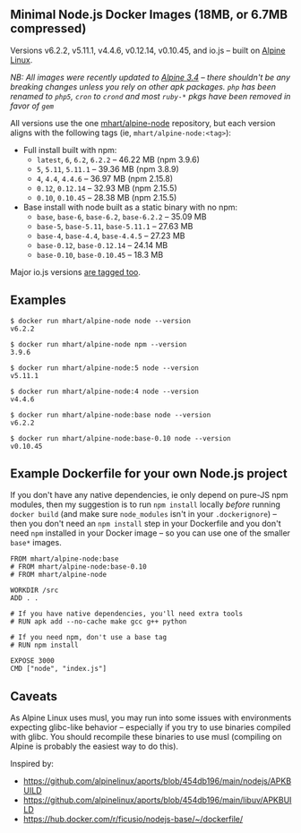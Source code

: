 Minimal Node.js Docker Images (18MB, or 6.7MB compressed)
---------------------------------------------------------

Versions v6.2.2, v5.11.1, v4.4.6, v0.12.14, v0.10.45, and io.js –
built on [Alpine Linux](https://alpinelinux.org/).

*NB: All images were recently updated to [Alpine
3.4](https://alpinelinux.org/posts/Alpine-3.4.0-released.html) – there
shouldn't be any breaking changes unless you rely on other apk packages. `php`
has been renamed to `php5`, `cron` to `crond` and most `ruby-*` pkgs have been
removed in favor of `gem`*

All versions use the one [mhart/alpine-node](https://hub.docker.com/r/mhart/alpine-node/) repository,
but each version aligns with the following tags (ie, `mhart/alpine-node:<tag>`):

- Full install built with npm:
  - `latest`, `6`, `6.2`, `6.2.2` – 46.22 MB (npm 3.9.6)
  - `5`, `5.11`, `5.11.1` – 39.36 MB (npm 3.8.9)
  - `4`, `4.4`, `4.4.6` – 36.97 MB (npm 2.15.8)
  - `0.12`, `0.12.14` – 32.93 MB (npm 2.15.5)
  - `0.10`, `0.10.45` – 28.38 MB (npm 2.15.5)
- Base install with node built as a static binary with no npm:
  - `base`, `base-6`, `base-6.2`, `base-6.2.2` – 35.09 MB
  - `base-5`, `base-5.11`, `base-5.11.1` – 27.63 MB
  - `base-4`, `base-4.4`, `base-4.4.5` – 27.23 MB
  - `base-0.12`, `base-0.12.14` – 24.14 MB
  - `base-0.10`, `base-0.10.45` – 18.3 MB

Major io.js versions [are tagged too](https://hub.docker.com/r/mhart/alpine-node/tags/).

Examples
--------

    $ docker run mhart/alpine-node node --version
    v6.2.2

    $ docker run mhart/alpine-node npm --version
    3.9.6

    $ docker run mhart/alpine-node:5 node --version
    v5.11.1

    $ docker run mhart/alpine-node:4 node --version
    v4.4.6

    $ docker run mhart/alpine-node:base node --version
    v6.2.2

    $ docker run mhart/alpine-node:base-0.10 node --version
    v0.10.45

Example Dockerfile for your own Node.js project
-----------------------------------------------

If you don't have any native dependencies, ie only depend on pure-JS npm
modules, then my suggestion is to run `npm install` locally *before* running
`docker build` (and make sure `node_modules` isn't in your `.dockerignore`) –
then you don't need an `npm install` step in your Dockerfile and you don't need
`npm` installed in your Docker image – so you can use one of the smaller
`base*` images.

    FROM mhart/alpine-node:base
    # FROM mhart/alpine-node:base-0.10
    # FROM mhart/alpine-node

    WORKDIR /src
    ADD . .

    # If you have native dependencies, you'll need extra tools
    # RUN apk add --no-cache make gcc g++ python

    # If you need npm, don't use a base tag
    # RUN npm install

    EXPOSE 3000
    CMD ["node", "index.js"]

Caveats
-------

As Alpine Linux uses musl, you may run into some issues with environments
expecting glibc-like behavior – especially if you try to use binaries compiled
with glibc. You should recompile these binaries to use musl (compiling on
Alpine is probably the easiest way to do this).

Inspired by:

- https://github.com/alpinelinux/aports/blob/454db196/main/nodejs/APKBUILD
- https://github.com/alpinelinux/aports/blob/454db196/main/libuv/APKBUILD
- https://hub.docker.com/r/ficusio/nodejs-base/~/dockerfile/
